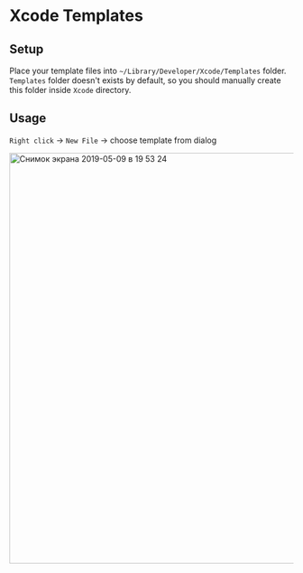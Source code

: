 # Xcode Templates

## Setup

Place your template files into `~/Library/Developer/Xcode/Templates` folder.
`Templates` folder doesn't exists by default, so you should manually create this folder inside `Xcode` directory.

## Usage

`Right click` -> `New File` -> choose template from dialog

<img width="727" alt="Снимок экрана 2019-05-09 в 19 53 24" src="https://user-images.githubusercontent.com/10827392/57471678-5f3bed80-7294-11e9-9316-05c09d3ea2ca.png">
